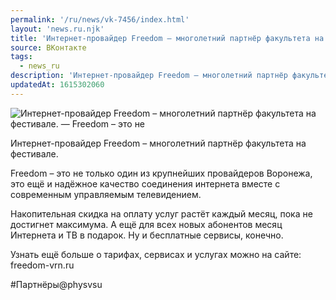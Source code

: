 ```yaml
---
permalink: '/ru/news/vk-7456/index.html'
layout: 'news.ru.njk'
title: 'Интернет-провайдер Freedom – многолетний партнёр факультета на фестивале'
source: ВКонтакте
tags:
  - news_ru
description: 'Интернет-провайдер Freedom – многолетний партнёр факультета на фестивале'
updatedAt: 1615302060
---
```

![Интернет-провайдер Freedom – многолетний партнёр факультета на фестивале. — Freedom – это не](https://sun9-41.userapi.com/sun9-69/impg/GKtzOh2XxiFQXVTH_q8ERpbccgII5EGEj65cuw/8iaIxcDkq5o.jpg?size=1280x960&quality=96&sign=f2403cc31b61ff970df8dcf75e3c6a09&c_uniq_tag=gLnL_hS_l3KVSuHRLwydAsyG12CV96Q1Tv6snG4-k0I&type=album)

Интернет-провайдер Freedom – многолетний партнёр факультета на фестивале.

Freedom – это не только один из крупнейших провайдеров Воронежа, это ещё и надёжное качество соединения интернета вместе с современным управляемым телевидением.

Накопительная скидка на оплату услуг растёт каждый месяц, пока не достигнет максимума.
А ещё для всех новых абонентов месяц Интернета и ТВ в подарок. Ну и бесплатные сервисы, конечно.

Узнать ещё больше о тарифах, сервисах и услугах можно на сайте: freedom-vrn.ru

#Партнёры@physvsu
